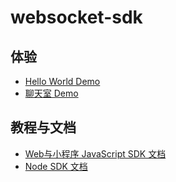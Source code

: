 # websocket-sdk

## 体验
* [Hello World Demo](demo/helloworld/readme.md)
* [聊天室 Demo](demo/chatroom/readme.md)

## 教程与文档
* [Web与小程序 JavaScript SDK 文档](/docs/client-sdk.md)
* [Node SDK 文档](/docs/server-sdk.md)
